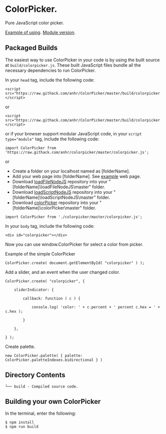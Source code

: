 ﻿# ColorPicker.

Pure JavaScript color picker.

[Example of using](https://raw.githack.com/anhr/ColorPicker/master/Example/index.html).
[Module version](https://raw.githack.com/anhr/ColorPicker/master/Example/modular.html).

## Packaged Builds
The easiest way to use ColorPicker in your code is by using the built source at `build/colorpicker.js`.
These built JavaScript files bundle all the necessary dependencies to run ColorPicker.

In your `head` tag, include the following code:
```
<script src="https://raw.githack.com/anhr/ColorPicker/master/build/colorpicker.js"></script>
```
or
```
<script src="https://raw.githack.com/anhr/ColorPicker/master/build/colorpicker.min.js"></script>
```
or if your browser support modular JavaScript code, in your `script type="module"` tag, include the following code:
```
import ColorPicker from 'https://raw.githack.com/anhr/colorpicker/master/colorpicker.js';
```
or

* Create a folder on your localhost named as [folderName].
* Add your web page into [folderName]. See [example](https://raw.githack.com/anhr/ColorPicker/master/Example/modular.html) web page.
* Download [loadFileNodeJS](https://github.com/anhr/loadFileNodeJS) repository into your "[folderName]\loadFileNodeJS\master" folder.
* Download [loadScriptNodeJS](https://github.com/anhr/loadScriptNodeJS) repository into your "[folderName]\loadScriptNodeJS\master" folder.
* Download [colorPicker](https://github.com/anhr/colorPicker) repository into your "[folderName]\colorPicker\master" folder.
```
import ColorPicker from './colorpicker/master/colorpicker.js';
```

In your `body` tag, include the following code:
```
<div id="colorpicker"></div>
```

Now you can use window.ColorPicker for select a color from picker.

Example of the simple ColorPicker
```
ColorPicker.create( document.getElementById( "colorpicker" ) );
```
Add a slider, and an event when the user changed color.
```
ColorPicker.create( "colorpicker", {

	sliderIndicator: {

		callback: function ( c ) {

			console.log( 'color: ' + c.percent + ' percent c.hex = ' + c.hex );

		}

	},

} );
```
Create palette.
```
new ColorPicker.palette( { palette: ColorPicker.paletteIndexes.bidirectional } )
```
## Directory Contents

```
└── build - Compiled source code.
```

## Building your own ColorPicker

In the terminal, enter the following:

```
$ npm install
$ npm run build
```
